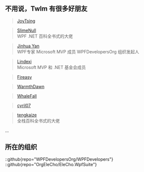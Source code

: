 ## 不用说，Twlm 有很多好朋友  

> [JoyTsing](https://joytsing.cn/)  

> [SlimeNull](https://slimenull.com/)  
>WPF .NET 百科全书式的大佬

> [Jinhua Yan](https://github.com/yanjinhuagood)  
> WPF专家  Microsoft MVP 成员 WPFDevelopersOrg 组织发起人

> [Lindexi](https://blog.lindexi.com/)  
> Microsoft MVP 和 .NET 基金会成员

> [Fireasy](http://fireasy.cn)

> [WarmthDawn](https://github.com/warmthdawn)

> [WhaleFall](http://whalefall.site/)

> [cyril07](https://cyril07.wiki/)

> [tengkaize](https://github.com/tengkaize)  
> 全栈百科全书式的大佬

...

## 所在的组织

::github{repo="WPFDevelopersOrg/WPFDevelopers"}
::github{repo="OrgEleCho/EleCho.WpfSuite"}